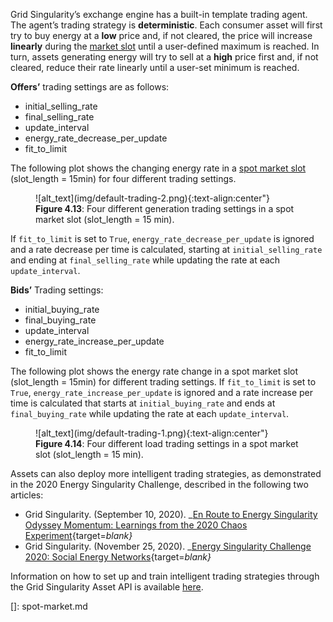Grid Singularity’s exchange engine has a built-in template trading agent. The agent’s trading strategy is **deterministic**. Each consumer asset will first try to buy energy at a **low** price and, if not cleared, the price will increase **linearly** during the [market slot](markets.md#market-slots) until a user-defined maximum is reached. In turn, assets generating energy will try to sell at a **high** price first and, if not cleared, reduce their rate linearly until a user-set minimum is reached.

**Offers’** trading settings are as follows:

* initial_selling_rate
* final_selling_rate
* update_interval
* energy_rate_decrease_per_update
* fit_to_limit

The following plot shows the changing energy rate in a [spot market slot](spot-market-types.md)  (slot_length = 15min) for four different trading settings.

<figure markdown>
  ![alt_text](img/default-trading-2.png){:text-align:center"}
  <figcaption><b>Figure 4.13</b>: Four different generation trading settings in a spot market slot (slot_length = 15 min).
</figcaption>
</figure>

If `fit_to_limit` is set to `True`, `energy_rate_decrease_per_update` is ignored and a rate decrease per time is calculated, starting at `initial_selling_rate` and ending at `final_selling_rate` while updating the rate at each `update_interval`.

**Bids’** Trading settings:

* initial_buying_rate
* final_buying_rate
* update_interval
* energy_rate_increase_per_update
* fit_to_limit

The following plot shows the energy rate change in a spot market slot (slot_length = 15min) for different trading settings. If `fit_to_limit` is set to `True`, `energy_rate_increase_per_update` is ignored and a rate increase per time is calculated that starts at `initial_buying_rate` and ends at `final_buying_rate` while updating the rate at each `update_interval`.

<figure markdown>
  ![alt_text](img/default-trading-1.png){:text-align:center"}
  <figcaption><b>Figure 4.14</b>: Four different load trading settings in a spot market slot (slot_length = 15 min).
</figcaption>
</figure>

Assets can also deploy more intelligent trading strategies, as demonstrated in the 2020 Energy Singularity Challenge, described in the following two articles:

* Grid Singularity. (September 10, 2020). _[En Route to Energy Singularity Odyssey Momentum: Learnings from the 2020 Chaos Experiment](https://gridsingularity.medium.com/en-route-to-energy-singularity-odyssey-momentum-learnings-from-the-2020-chaos-experiment-8dc38ff26869 ){target=_blank}_
* Grid Singularity. (November 25, 2020). _[Energy Singularity Challenge 2020: Social Energy Networks](https://gridsingularity.medium.com/energy-singularity-challenge-2020-social-energy-networks-157b390e5f39 ){target=_blank}_

Information on how to set up and train intelligent trading strategies through the Grid Singularity Asset API is available [here](configure-trading-strategies-walkthrough.md).

[]: spot-market.md
